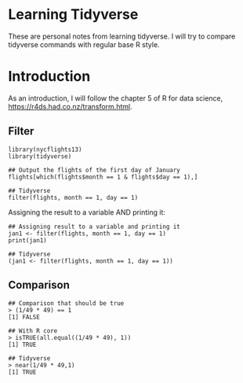 # Learning Tidyverse

These are personal notes from learning tidyverse. I will try to compare tidyverse commands with regular base R style.

# Introduction

As an introduction, I will follow the chapter 5 of R for data science, https://r4ds.had.co.nz/transform.html.

## Filter

```{r eval = FALSE}
library(nycflights13)
library(tidyverse)

## Output the flights of the first day of January
flights[which(flights$month == 1 & flights$day == 1),]

## Tidyverse
filter(flights, month == 1, day == 1)
```

Assigning the result to a variable AND printing it:

```{r eval = FALSE}
## Assigning result to a variable and printing it
jan1 <- filter(flights, month == 1, day == 1)
print(jan1)

## Tidyverse
(jan1 <- filter(flights, month == 1, day == 1))
```

## Comparison

```{r eval = FALSE}
## Comparison that should be true
> (1/49 * 49) == 1
[1] FALSE

## With R core
> isTRUE(all.equal((1/49 * 49), 1))
[1] TRUE

## Tidyverse
> near(1/49 * 49,1)
[1] TRUE
```
